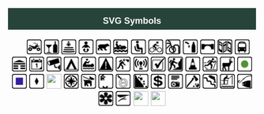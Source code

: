 <h1 style="background-color:#27443A;border-style:solid;border-width:1px;color:white;padding:5px;text-align:center;">
    <span style="font-family:Arial;font-size:18px;">SVG Symbols</span>
</h1>
<p style="text-align:center;">
    <span style="font-family:Arial;font-size:18px;">&nbsp; &nbsp;&nbsp; 
<img src="https://raw.githubusercontent.com/trentschlar/SVGs/refs/heads/main/ATVYes.svg" alt="ATV" title="ATV" width="30" height="30"> 
<img src="https://raw.githubusercontent.com/trentschlar/SVGs/refs/heads/main/Alcohol.svg" alt="Alcohol" title="Alcohol" width="30" height="30"> 
<img src="https://raw.githubusercontent.com/trentschlar/SVGs/refs/heads/main/Ampitheater.svg" alt="Ampitheater" title="Ampitheater" width="30" height="30"> 
<img src="https://raw.githubusercontent.com/trentschlar/SVGs/refs/heads/main/BabyYes.svg" alt="Baby" title="Baby"  width="30" height="30"> 
<img src="https://raw.githubusercontent.com/trentschlar/SVGs/refs/heads/main/Bear.svg" alt="Bear" title="Bear"  width="30" height="30"> 
<img src="https://raw.githubusercontent.com/trentschlar/SVGs/refs/heads/main/BellyBoatingYes.svg" alt="Belly Boating" title="Belly Boating"  width="30" height="30"> 
<img src="https://raw.githubusercontent.com/trentschlar/SVGs/refs/heads/main/Bench.svg" alt="Bench" title="Bench"  width="30" height="30"> 
<img src="https://raw.githubusercontent.com/trentschlar/SVGs/refs/heads/main/BicycleYes.svg" alt="Bicycle" title="Bicycle"  width="30" height="30"> 
<img src="https://raw.githubusercontent.com/trentschlar/SVGs/refs/heads/main/BikeRacksYes.svg" alt="Bike Racks" title="Bike Racks"  width="30" height="30"> 
<img src="https://raw.githubusercontent.com/trentschlar/SVGs/refs/heads/main/BottleFillingYes.svg" alt="Bottle Filling" title="Bottle Filling"  width="30" height="30"> 
<img src="https://raw.githubusercontent.com/trentschlar/SVGs/refs/heads/main/Bridge.svg" alt="Bridge" title="Bridge"  width="30" height="30"> 
<img src="https://raw.githubusercontent.com/trentschlar/SVGs/refs/heads/main/Brochure.svg" alt="Brochure.svg" title="Brochure.svg"  width="30" height="30"> 
<img src="https://raw.githubusercontent.com/trentschlar/SVGs/refs/heads/main/Bus.svg" alt="Bus.svg" title="Bus.svg"  width="30" height="30"> 
<img src="https://raw.githubusercontent.com/trentschlar/SVGs/refs/heads/main/Cabin.svg" alt="Cabin.svg" title="Cabin.svg"  width="30" height="30"> 
<img src="https://raw.githubusercontent.com/trentschlar/SVGs/refs/heads/main/Calendar.svg" alt="Calendar.svg" title="Calendar.svg"  width="30" height="30"> 
<img src="https://raw.githubusercontent.com/trentschlar/SVGs/refs/heads/main/CameraYes.svg" alt="CameraYes.svg" title="CameraYes.svg"  width="30" height="30"> 
<img src="https://raw.githubusercontent.com/trentschlar/SVGs/refs/heads/main/CampingYes.svg" alt="CampingYes.svg" title="CampingYes.svg"  width="30" height="30"> 
<img src="https://raw.githubusercontent.com/trentschlar/SVGs/refs/heads/main/CanoeYes.svg" alt="CanoeYes.svg" title="CanoeYes.svg"  width="30" height="30"> 
<img src="https://raw.githubusercontent.com/trentschlar/SVGs/refs/heads/main/Caution.svg" alt="Caution.svg" title="Caution.svg"  width="30" height="30"> 
<img src="https://raw.githubusercontent.com/trentschlar/SVGs/refs/heads/main/CavingYes.svg" alt="CavingYes.svg" title="CavingYes.svg"  width="30" height="30"> 
<img src="https://raw.githubusercontent.com/trentschlar/SVGs/refs/heads/main/CellularYes.svg" alt="CellularYes.svg" title="CellularYes.svg"  width="30" height="30"> 
<img src="https://raw.githubusercontent.com/trentschlar/SVGs/refs/heads/main/CheckMark.svg" alt="CheckMark.svg" title="CheckMark.svg"  width="30" height="30"> 
<img src="https://raw.githubusercontent.com/trentschlar/SVGs/refs/heads/main/ClimbingYes.svg" alt="ClimbingYes.svg" title="ClimbingYes.svg"  width="30" height="30"> 
<img src="https://raw.githubusercontent.com/trentschlar/SVGs/refs/heads/main/ConstructionYes.svg" alt="ConstructionYes.svg" title="ConstructionYes.svg"  width="30" height="30"> 
<img src="https://raw.githubusercontent.com/trentschlar/SVGs/refs/heads/main/CrossCountrySki.svg" alt="CrossCountrySki.svg" title="CrossCountrySki.svg"  width="30" height="30"> 
<img src="https://raw.githubusercontent.com/trentschlar/SVGs/refs/heads/main/Deer.svg" alt="Deer.svg" title="Deer.svg"  width="30" height="30"> 
<img src="https://raw.githubusercontent.com/trentschlar/SVGs/refs/heads/main/DifficultyEasy.svg" alt="DifficultyEasy.svg" title="DifficultyEasy.svg"  width="30" height="30"> 
<img src="https://raw.githubusercontent.com/trentschlar/SVGs/refs/heads/main/DifficultyMedium.svg" alt="DifficultyMedium.svg" title="DifficultyMedium.svg"  width="30" height="30"> 
<img src="https://raw.githubusercontent.com/trentschlar/SVGs/refs/heads/main/DifficultyHard.svg" alt="DifficultyHard.svg" title="DifficultyHard.svg"  width="30" height="30"> 
<img src="https://raw.githubusercontent.com/trentschlar/SVGs/refs/heads/main/" alt="" title=""  width="30" height="30"> 
<img src="https://raw.githubusercontent.com/trentschlar/SVGs/refs/heads/main/Directions.svg" alt="Directions.svg" title="Directions.svg"  width="30" height="30"> 
<img src="https://raw.githubusercontent.com/trentschlar/SVGs/refs/heads/main/DogYes.svg" alt="DogYes.svg" title="DogYes.svg"  width="30" height="30"> 
<img src="https://raw.githubusercontent.com/trentschlar/SVGs/refs/heads/main/DogNoSeasonal.svg" alt="DogNoSeasonal.svg" title="DogNoSeasonal.svg"  width="30" height="30"> 
<img src="https://raw.githubusercontent.com/trentschlar/SVGs/refs/heads/main/EBikeYes.svg" alt="EBikeYes.svg" title="EBikeYes.svg"  width="30" height="30"> 
<img src="https://raw.githubusercontent.com/trentschlar/SVGs/refs/heads/main/FallingRocks.svg" alt="FallingRocks.svg" title="FallingRocks.svg"  width="30" height="30"> 
<img src="https://raw.githubusercontent.com/trentschlar/SVGs/refs/heads/main/FeeYes.svg" alt="FeeYes.svg" title="FeeYes.svg"  width="30" height="30"> 
<img src="https://raw.githubusercontent.com/trentschlar/SVGs/refs/heads/main/FilmPermit.svg" alt="FilmPermit.svg" title="FilmPermit.svg"  width="30" height="30"> 
<img src="https://raw.githubusercontent.com/trentschlar/SVGs/refs/heads/main/FirewoodCutting.svg" alt="FirewoodCutting.svg" title="FirewoodCutting.svg"  width="30" height="30"> 
<img src="https://raw.githubusercontent.com/trentschlar/SVGs/refs/heads/main/FishLadder.svg" alt="FishLadder.svg" title="FishLadder.svg"  width="30" height="30"> 
<img src="https://raw.githubusercontent.com/trentschlar/SVGs/refs/heads/main/FishingPier.svg" alt="FishingPier.svg" title="FishingPier.svg"  width="30" height="30"> 
<img src="https://raw.githubusercontent.com/trentschlar/SVGs/refs/heads/main/FishingYes.svg" alt="FishingYes.svg" title="FishingYes.svg"  width="30" height="30"> 
<img src="https://raw.githubusercontent.com/trentschlar/SVGs/refs/heads/main/Flower.svg" alt="Flower.svg" title="Flower.svg"  width="30" height="30"> 
<img src="https://raw.githubusercontent.com/trentschlar/SVGs/refs/heads/main/Gliding.svg" alt="Gliding.svg" title="Gliding.svg"  width="30" height="30"> 
<img src="https://raw.githubusercontent.com/trentschlar/SVGs/refs/heads/main/" alt="" title=""  width="30" height="30"> 
<img src="https://raw.githubusercontent.com/trentschlar/SVGs/refs/heads/main/" alt="" title=""  width="30" height="30"> 
      
      
   
</p>
